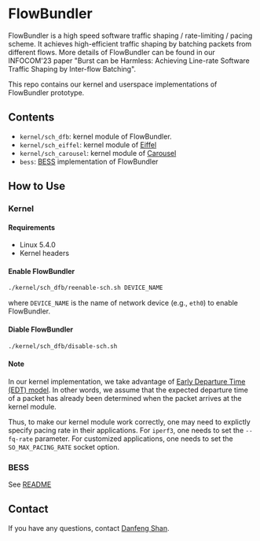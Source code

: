 # FlowBundler
FlowBundler is a high speed software traffic shaping / rate-limiting / pacing scheme. It achieves high-efficient traffic shaping by batching packets from different flows. More details of FlowBundler can be found in our INFOCOM'23 paper "Burst can be Harmless: Achieving Line-rate Software Traffic Shaping by Inter-flow Batching".

This repo contains our kernel and userspace implementations of FlowBundler prototype.

## Contents

- `kernel/sch_dfb`:  kernel module of FlowBundler.
- `kernel/sch_eiffel`: kernel module of [Eiffel](https://saeed.github.io/eiffel/)
- `kernel/sch_carousel`: kernel module of [Carousel](https://dl.acm.org/doi/10.1145/3098822.3098852)
- `bess`: [BESS](https://span.cs.berkeley.edu/bess.html) implementation of FlowBundler

## How to Use

### Kernel

#### Requirements

- Linux 5.4.0
- Kernel headers

#### Enable FlowBundler

```bash
./kernel/sch_dfb/reenable-sch.sh DEVICE_NAME
```

where `DEVICE_NAME` is the name of network device (e.g., `eth0`) to enable FlowBundler.

#### Diable FlowBundler

``` bash
./kernel/sch_dfb/disable-sch.sh
```

#### Note

In our kernel implementation, we take advantage of [Early Departure Time (EDT) model](https://lwn.net/Articles/766564/). In other words, we assume that the expected departure time of a packet has already been determined when the packet arrives at the kernel module.

Thus, to make our kernel module work correctly, one may need to explictly specify pacing rate in their applications. For `iperf3`, one needs to set the `--fq-rate` parameter. For customized applications, one needs to set the `SO_MAX_PACING_RATE` socket option.

### BESS

See [README](bess/README.md)

## Contact

If you have any questions, contact [Danfeng Shan](https://dfshan.github.io/).
